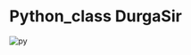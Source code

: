 # Python_class DurgaSir

![py](https://user-images.githubusercontent.com/58402504/147856638-f97b2bb8-0403-4e25-8f74-4892434a4a4b.png)
